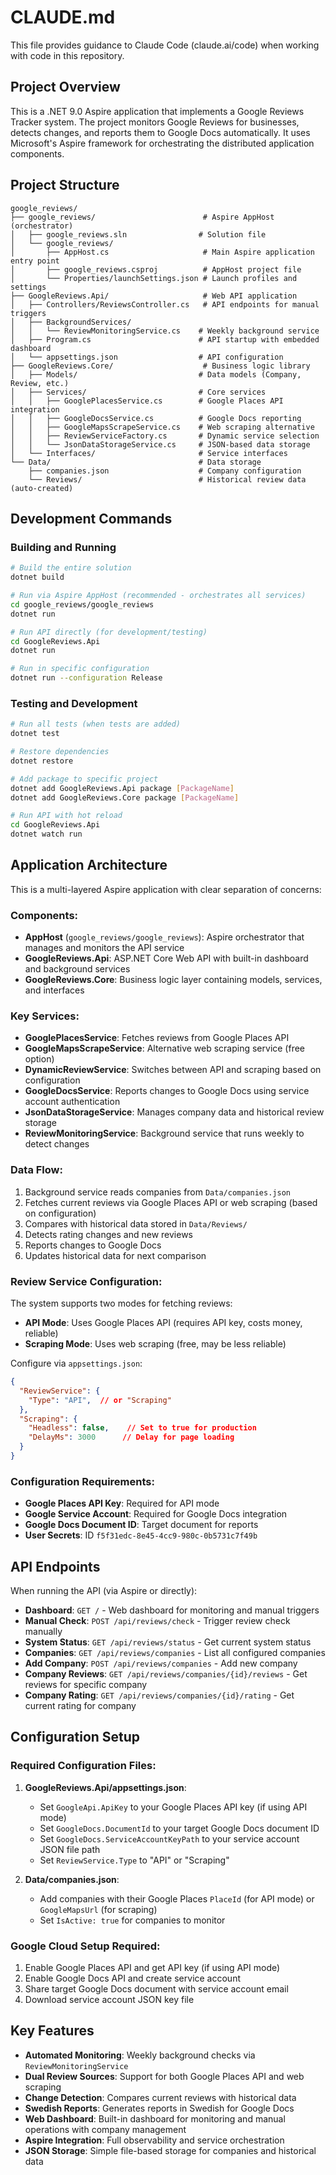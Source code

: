 # CLAUDE.md

This file provides guidance to Claude Code (claude.ai/code) when working with code in this repository.

## Project Overview

This is a .NET 9.0 Aspire application that implements a Google Reviews Tracker system. The project monitors Google Reviews for businesses, detects changes, and reports them to Google Docs automatically. It uses Microsoft's Aspire framework for orchestrating the distributed application components.

## Project Structure

```
google_reviews/
├── google_reviews/                        # Aspire AppHost (orchestrator)
│   ├── google_reviews.sln                # Solution file
│   └── google_reviews/
│       ├── AppHost.cs                     # Main Aspire application entry point
│       ├── google_reviews.csproj          # AppHost project file
│       └── Properties/launchSettings.json # Launch profiles and settings
├── GoogleReviews.Api/                     # Web API application
│   ├── Controllers/ReviewsController.cs   # API endpoints for manual triggers
│   ├── BackgroundServices/               
│   │   └── ReviewMonitoringService.cs    # Weekly background service
│   ├── Program.cs                        # API startup with embedded dashboard
│   └── appsettings.json                  # API configuration
├── GoogleReviews.Core/                    # Business logic library
│   ├── Models/                           # Data models (Company, Review, etc.)
│   ├── Services/                         # Core services
│   │   ├── GooglePlacesService.cs        # Google Places API integration
│   │   ├── GoogleDocsService.cs          # Google Docs reporting
│   │   ├── GoogleMapsScrapeService.cs    # Web scraping alternative
│   │   ├── ReviewServiceFactory.cs       # Dynamic service selection
│   │   └── JsonDataStorageService.cs     # JSON-based data storage
│   └── Interfaces/                       # Service interfaces
└── Data/                                 # Data storage
    ├── companies.json                    # Company configuration
    └── Reviews/                          # Historical review data (auto-created)
```

## Development Commands

### Building and Running
```bash
# Build the entire solution
dotnet build

# Run via Aspire AppHost (recommended - orchestrates all services)
cd google_reviews/google_reviews
dotnet run

# Run API directly (for development/testing)
cd GoogleReviews.Api
dotnet run

# Run in specific configuration
dotnet run --configuration Release
```

### Testing and Development
```bash
# Run all tests (when tests are added)
dotnet test

# Restore dependencies
dotnet restore

# Add package to specific project
dotnet add GoogleReviews.Api package [PackageName]
dotnet add GoogleReviews.Core package [PackageName]

# Run API with hot reload
cd GoogleReviews.Api
dotnet watch run
```

## Application Architecture

This is a multi-layered Aspire application with clear separation of concerns:

### Components:
- **AppHost** (`google_reviews/google_reviews`): Aspire orchestrator that manages and monitors the API service
- **GoogleReviews.Api**: ASP.NET Core Web API with built-in dashboard and background services
- **GoogleReviews.Core**: Business logic layer containing models, services, and interfaces

### Key Services:
- **GooglePlacesService**: Fetches reviews from Google Places API
- **GoogleMapsScrapeService**: Alternative web scraping service (free option)
- **DynamicReviewService**: Switches between API and scraping based on configuration
- **GoogleDocsService**: Reports changes to Google Docs using service account authentication
- **JsonDataStorageService**: Manages company data and historical review storage
- **ReviewMonitoringService**: Background service that runs weekly to detect changes

### Data Flow:
1. Background service reads companies from `Data/companies.json`
2. Fetches current reviews via Google Places API or web scraping (based on configuration)
3. Compares with historical data stored in `Data/Reviews/`
4. Detects rating changes and new reviews
5. Reports changes to Google Docs
6. Updates historical data for next comparison

### Review Service Configuration:
The system supports two modes for fetching reviews:
- **API Mode**: Uses Google Places API (requires API key, costs money, reliable)
- **Scraping Mode**: Uses web scraping (free, may be less reliable)

Configure via `appsettings.json`:
```json
{
  "ReviewService": {
    "Type": "API",  // or "Scraping"
  },
  "Scraping": {
    "Headless": false,    // Set to true for production
    "DelayMs": 3000      // Delay for page loading
  }
}
```

### Configuration Requirements:
- **Google Places API Key**: Required for API mode
- **Google Service Account**: Required for Google Docs integration
- **Google Docs Document ID**: Target document for reports
- **User Secrets**: ID `f5f31edc-8e45-4cc9-980c-0b5731c7f49b`

## API Endpoints

When running the API (via Aspire or directly):
- **Dashboard**: `GET /` - Web dashboard for monitoring and manual triggers
- **Manual Check**: `POST /api/reviews/check` - Trigger review check manually
- **System Status**: `GET /api/reviews/status` - Get current system status
- **Companies**: `GET /api/reviews/companies` - List all configured companies
- **Add Company**: `POST /api/reviews/companies` - Add new company
- **Company Reviews**: `GET /api/reviews/companies/{id}/reviews` - Get reviews for specific company
- **Company Rating**: `GET /api/reviews/companies/{id}/rating` - Get current rating for company

## Configuration Setup

### Required Configuration Files:
1. **GoogleReviews.Api/appsettings.json**: 
   - Set `GoogleApi.ApiKey` to your Google Places API key (if using API mode)
   - Set `GoogleDocs.DocumentId` to your target Google Docs document ID
   - Set `GoogleDocs.ServiceAccountKeyPath` to your service account JSON file path
   - Set `ReviewService.Type` to "API" or "Scraping"

2. **Data/companies.json**:
   - Add companies with their Google Places `PlaceId` (for API mode) or `GoogleMapsUrl` (for scraping)
   - Set `IsActive: true` for companies to monitor

### Google Cloud Setup Required:
1. Enable Google Places API and get API key (if using API mode)
2. Enable Google Docs API and create service account
3. Share target Google Docs document with service account email
4. Download service account JSON key file

## Key Features

- **Automated Monitoring**: Weekly background checks via `ReviewMonitoringService`
- **Dual Review Sources**: Support for both Google Places API and web scraping
- **Change Detection**: Compares current reviews with historical data
- **Swedish Reports**: Generates reports in Swedish for Google Docs
- **Web Dashboard**: Built-in dashboard for monitoring and manual operations with company management
- **Aspire Integration**: Full observability and service orchestration
- **JSON Storage**: Simple file-based storage for companies and historical data